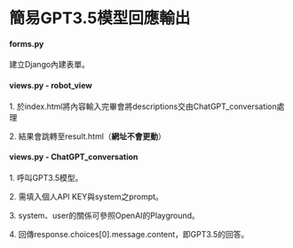 # 簡易GPT3.5模型回應輸出
<h4>forms.py</h4>
<p>建立Django內建表單。</p>

<h4>views.py - robot_view</h4>
<p>1. 於index.html將內容輸入完畢會將descriptions交由ChatGPT_conversation處理</p>
<p>2. 結果會跳轉至result.html（<b>網址不會更動</b>）</p>

<h4>views.py - ChatGPT_conversation</h4>
<p>1. 呼叫GPT3.5模型。</p>
<p>2. 需填入個人API KEY與system之prompt。</p>
<p>3. system、user的關係可參照OpenAI的Playground。</p>
<p>4. 回傳response.choices[0].message.content，即GPT3.5的回答。</p>
